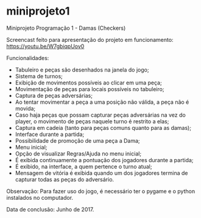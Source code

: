# miniprojeto1
Miniprojeto Programação 1 - Damas (Checkers)

Screencast feito para apresentação do projeto em funcionamento: https://youtu.be/W7gbiqpUov0

Funcionalidades:
- Tabuleiro e peças são desenhados na janela do jogo;
- Sistema de turnos;
- Exibição de movimentos possíveis ao clicar em uma peça;
- Movimentação de peças para locais possíveis no tabuleiro;
- Captura de peças adversárias;
- Ao tentar movimentar a peça a uma posição não válida, a peça não é movida;
- Caso haja peças que possam capturar peças adversárias na vez do player, o movimento de peças naquele turno é restrito a elas;
- Captura em cadeia (tanto para peças comuns quanto para as damas);
- Interface durante a partida;
- Possibilidade de promoção de uma peça a Dama;
- Menu inicial;
- Opção de visualizar Regras/Ajuda no menu inicial;
- É exibida continuamente a pontuação dos jogadores durante a partida;
- É exibido, na interface, a quem pertence o turno atual;
- Mensagem de vitória é exibida quando um dos jogadores termina de capturar todas as peças do adversário.

Observação: Para fazer uso do jogo, é necessário ter o pygame e o python instalados no computador. 

Data de conclusão: Junho de 2017.
